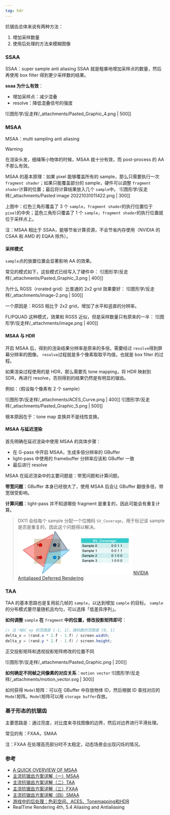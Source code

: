 ```yaml
---
tag: hdr
---
```



抗锯齿总体来说有两种方法：

1. 增加采样数量
2. 使用后处理的方法来模糊图像


### SSAA
SSAA：super sample anti aliasing
SSAA 就是粗暴地增加采样点的数量，然后再使用 box filter 得到更少采样数的结果。


**ssaa 为什么有效**：

- 增加采样点：减少混叠
- resolve：降低混叠信号的强度

![[图形学/反走样/_attachments/Pasted_Graphic_4.png | 500]]


### MSAA

MSAA：multi sampling anti aliasing

>[!warning]
> 在渲染头发，细绳等小物体的时候，MSAA 就十分有效，而 post-process 的 AA 不那么有效。


MSAA 的基本原理：如果 pixel 能够覆盖所有的 sample，那么只需要执行一次 `fragment shader`；如果只能覆盖部分的 sample，硬件可以调整 `fragment shader`计算的位置；最后将计算结果放入几个 `sample`中。
![[图形学/反走样/_attachments/Pasted image 20221031011422.png | 300]]


上图中：红色三角形覆盖了 3 个 `sample`，`fragment shader`的执行位置位于 `pixel`的中央；蓝色三角形只覆盖了 1 个 `sample`，`fragment shader`的执行位置就位于采样点上。

注：MSAA 相比于 SSAA，能够节省计算资源，不会节省内存使用（NVIDIA 的 CSAA 和 AMD 的 EQAA 除外）。


#### 采样模式

`sample`点的放置位置会显著影响 AA 的效果。

常见的模式如下，这些模式已经写入了硬件中：
![[图形学/反走样/_attachments/Pasted_Graphic_3.png | 400]]


为什么 RGSS（rorated grid）比普通的 2x2 grid 效果要好：
![[图形学/反走样/_attachments/image-2.png | 500]]


一个原因是：RGSS 相比于 2x2 grid，增加了水平和竖直的分辨率。


FLIPQUAD 这种模式，效果和 RGSS 近似，但是采样数量只有原来的一半：
![[图形学/反走样/_attachments/image.png | 400]]



#### MSAA 与 HDR

开启 MSAA 后，得到的渲染结果分辨率是原来的多倍，需要经过 `resolve`得到屏幕分辨率的图像。
`resolve`过程就是多个像素取取平均值，也就是 box filter 的过程。

如果渲染过程使用的是 HDR，那么需要先 tone mapping，将 HDR 映射到 SDR，再进行 resolve，否则得到的结果仍然是有明显的锯齿。

例如：（假设每个像素有 2 个 sample）

![[图形学/反走样/_attachments/ACES_Curve.png | 400]]
![[图形学/反走样/_attachments/Pasted_Graphic_5.png | 500]]


根本原因在于：tone map 变换并不是线性变换。


#### MSAA 与延迟渲染

首先明确在延迟渲染中使用 MSAA 的具体步骤：

- 在 G-pass 中开启 MSAA，生成多倍分辨率的 GBuffer
- light-pass 中使用的 framebuffer 分辨率应该和 GBuffer 一致
- 最后进行 resolve

MSAA 在延迟渲染中的主要问题是：带宽问题和计算问题。

**带宽问题**：GBuffer 本身已经很大了，使用 MSAA 后会让 GBuffer 翻很多倍，带宽很受影响。

**计算问题**：light-pass 并不知道哪些 fragment 是重复的，因此可能会有重复计算。

> DX11 会给每个 sample 分配一个位掩码 `SV_Coverage`，用于标记该 sample 是否是重复的，因此这个问题得以解决。
> ![image.png](图形学/反走样/_attachments/image-1.png)
> [NVIDIA Antialiased Deferred Rendering](https://docs.nvidia.com/gameworks/content/gameworkslibrary/graphicssamples/d3d_samples/antialiaseddeferredrendering.htm)



### TAA

TAA 的基本思路也是复用前几帧的 `sample`，以达到增加 `sample` 的目标。
`sample`的分布模式要尽量随机且均匀，可以选择「低差异序列」。

**如何调整** `sample` **在** `fragment` **中的位置，修改投影矩阵即可**：

```glsl
// 注：NDC xy 的范围是 [-1, 1]，随机数的范围是 [0, 1]
delta_x = (rand.x * 2.f - 1.f) / screen.width;
delta_y = (rand.y * 2.f - 1.f) / screen.height;
```

正交投影矩阵和透视投影矩阵修改的位置不同

![[图形学/反走样/_attachments/Pasted_Graphic.png | 200]]


**如何确定不同帧之间像素的对应关系**：`motion vector`
![[图形学/反走样/_attachments/motion_vector.svg | 300]]


如何获得 `Model`矩阵：可以在 GBuffer 中存放物体 ID，然后根据 ID 查找对应的 `Model`矩阵。`Model`矩阵可以用 `storage buffer`存放。


### 基于形态的抗锯齿

主要思路是：通过亮度，对比度来寻找图像的边界，然后对边界进行平滑处理。

常见的有：FXAA，SMAA


注：FXAA 在处理高亮部分时不太稳定，动态场景会出现闪烁的情况。



### 参考

- [A QUICK OVERVIEW OF MSAA](https://mynameismjp.wordpress.com/2012/10/24/msaa-overview/)
- [主流抗锯齿方案详解（一）MSAA](https://zhuanlan.zhihu.com/p/415087003)
- [主流抗锯齿方案详解（二）TAA](https://zhuanlan.zhihu.com/p/425233743)
- [主流抗锯齿方案详解（三）FXAA](https://zhuanlan.zhihu.com/p/431384101)
- [主流抗锯齿方案详解（四）SMAA](https://zhuanlan.zhihu.com/p/342211163)
- [游戏中的后处理：色彩空间、ACES、Tonemapping和HDR](https://zhuanlan.zhihu.com/p/118272193)
- RealTime Rendering 4th, 5.4 Aliasing and Antialiasing

